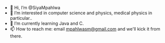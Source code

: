 - 👋 Hi, I’m @SiyaMpahlwa
- 👀 I’m interested in computer science and physics, medical physics in particular..
- 🌱 I’m currently learning Java and C.
- 📫 How to reach me: email mpahlwasm@gmail.com and we'll kick it from there.

<!---
SiyaMpahlwa/SiyaMpahlwa is a ✨ special ✨ repository because its `README.md` (this file) appears on your GitHub profile.
You can click the Preview link to take a look at your changes.
--->

